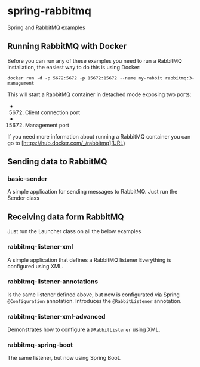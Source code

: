 # spring-rabbitmq
Spring and RabbitMQ examples

## Running RabbitMQ with Docker

Before you can run any of these examples you need to run a RabbitMQ installation, the easiest way to do this is using Docker:

`docker run -d -p 5672:5672 -p 15672:15672 --name my-rabbit rabbitmq:3-management`

 This will start a RabbitMQ container in detached mode exposing two ports:
 * 5672. Client connection port
 * 15672. Management port
 
If you need more information about running a RabbitMQ container you can go to [https://hub.docker.com/_/rabbitmq](URL)

## Sending data to RabbitMQ

### basic-sender

A simple application for sending messages to RabbitMQ. Just run the Sender class

## Receiving data form RabbitMQ

Just run the Launcher class on all the below examples

### rabbitmq-listener-xml

A simple application that defines a RabbitMQ listener
Everything is configured using XML.

### rabbitmq-listener-annotations

Is the same listener defined above, but now is configurated via Spring `@Configuration` annotation.
Introduces the `@RabbitListener` annotation.

### rabbitmq-listener-xml-advanced

Demonstrates how to configure a `@RabbitListener` using XML.

### rabbitmq-spring-boot

The same listener, but now using Spring Boot.